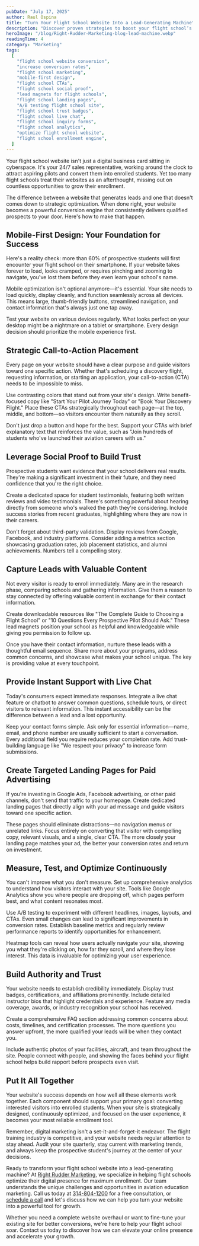 ```yaml
---
pubDate: "July 17, 2025"
author: Raul Ospina
title: "Turn Your Flight School Website Into a Lead-Generating Machine"
description: "Discover proven strategies to boost your flight school’s website conversions—optimize mobile design, CTAs, social proof, landing pages, and more!"
heroImage: "/blog/Right-Rudder-Marketing-blog-lead-machine.webp"
readingTime: 4
category: "Marketing"
tags:
  [
    "flight school website conversion",
    "increase conversion rates",
    "flight school marketing",
    "mobile-first design",
    "flight school CTAs",
    "flight school social proof",
    "lead magnets for flight schools",
    "flight school landing pages",
    "A/B testing flight school site",
    "flight school trust badges",
    "flight school live chat",
    "flight school inquiry forms",
    "flight school analytics",
    "optimize flight school website",
    "flight school enrollment engine",
  ]
---
```


Your flight school website isn't just a digital business card sitting in cyberspace. It's your 24/7 sales representative, working around the clock to attract aspiring pilots and convert them into enrolled students. Yet too many flight schools treat their websites as an afterthought, missing out on countless opportunities to grow their enrollment.

The difference between a website that generates leads and one that doesn't comes down to strategic optimization. When done right, your website becomes a powerful conversion engine that consistently delivers qualified prospects to your door. Here's how to make that happen.

## Mobile-First Design: Your Foundation for Success

Here's a reality check: more than 60% of prospective students will first encounter your flight school on their smartphone. If your website takes forever to load, looks cramped, or requires pinching and zooming to navigate, you've lost them before they even learn your school's name.

Mobile optimization isn't optional anymore—it's essential. Your site needs to load quickly, display cleanly, and function seamlessly across all devices. This means large, thumb-friendly buttons, streamlined navigation, and contact information that's always just one tap away.

Test your website on various devices regularly. What looks perfect on your desktop might be a nightmare on a tablet or smartphone. Every design decision should prioritize the mobile experience first.

## Strategic Call-to-Action Placement

Every page on your website should have a clear purpose and guide visitors toward one specific action. Whether that's scheduling a discovery flight, requesting information, or starting an application, your call-to-action (CTA) needs to be impossible to miss.

Use contrasting colors that stand out from your site's design. Write benefit-focused copy like "Start Your Pilot Journey Today" or "Book Your Discovery Flight." Place these CTAs strategically throughout each page—at the top, middle, and bottom—so visitors encounter them naturally as they scroll.

Don't just drop a button and hope for the best. Support your CTAs with brief explanatory text that reinforces the value, such as "Join hundreds of students who've launched their aviation careers with us."

## Leverage Social Proof to Build Trust

Prospective students want evidence that your school delivers real results. They're making a significant investment in their future, and they need confidence that you're the right choice.

Create a dedicated space for student testimonials, featuring both written reviews and video testimonials. There's something powerful about hearing directly from someone who's walked the path they're considering. Include success stories from recent graduates, highlighting where they are now in their careers.

Don't forget about third-party validation. Display reviews from Google, Facebook, and industry platforms. Consider adding a metrics section showcasing graduation rates, job placement statistics, and alumni achievements. Numbers tell a compelling story.

## Capture Leads with Valuable Content

Not every visitor is ready to enroll immediately. Many are in the research phase, comparing schools and gathering information. Give them a reason to stay connected by offering valuable content in exchange for their contact information.

Create downloadable resources like "The Complete Guide to Choosing a Flight School" or "10 Questions Every Prospective Pilot Should Ask." These lead magnets position your school as helpful and knowledgeable while giving you permission to follow up.

Once you have their contact information, nurture these leads with a thoughtful email sequence. Share more about your programs, address common concerns, and showcase what makes your school unique. The key is providing value at every touchpoint.

## Provide Instant Support with Live Chat

Today's consumers expect immediate responses. Integrate a live chat feature or chatbot to answer common questions, schedule tours, or direct visitors to relevant information. This instant accessibility can be the difference between a lead and a lost opportunity.

Keep your contact forms simple. Ask only for essential information—name, email, and phone number are usually sufficient to start a conversation. Every additional field you require reduces your completion rate. Add trust-building language like "We respect your privacy" to increase form submissions.

## Create Targeted Landing Pages for Paid Advertising

If you're investing in Google Ads, Facebook advertising, or other paid channels, don't send that traffic to your homepage. Create dedicated landing pages that directly align with your ad message and guide visitors toward one specific action.

These pages should eliminate distractions—no navigation menus or unrelated links. Focus entirely on converting that visitor with compelling copy, relevant visuals, and a single, clear CTA. The more closely your landing page matches your ad, the better your conversion rates and return on investment.

## Measure, Test, and Optimize Continuously

You can't improve what you don't measure. Set up comprehensive analytics to understand how visitors interact with your site. Tools like Google Analytics show you where people are dropping off, which pages perform best, and what content resonates most.

Use A/B testing to experiment with different headlines, images, layouts, and CTAs. Even small changes can lead to significant improvements in conversion rates. Establish baseline metrics and regularly review performance reports to identify opportunities for enhancement.

Heatmap tools can reveal how users actually navigate your site, showing you what they're clicking on, how far they scroll, and where they lose interest. This data is invaluable for optimizing your user experience.

## Build Authority and Trust

Your website needs to establish credibility immediately. Display trust badges, certifications, and affiliations prominently. Include detailed instructor bios that highlight credentials and experience. Feature any media coverage, awards, or industry recognition your school has received.

Create a comprehensive FAQ section addressing common concerns about costs, timelines, and certification processes. The more questions you answer upfront, the more qualified your leads will be when they contact you.

Include authentic photos of your facilities, aircraft, and team throughout the site. People connect with people, and showing the faces behind your flight school helps build rapport before prospects even visit.

## Put It All Together

Your website's success depends on how well all these elements work together. Each component should support your primary goal: converting interested visitors into enrolled students. When your site is strategically designed, continuously optimized, and focused on the user experience, it becomes your most reliable enrollment tool.

Remember, digital marketing isn't a set-it-and-forget-it endeavor. The flight training industry is competitive, and your website needs regular attention to stay ahead. Audit your site quarterly, stay current with marketing trends, and always keep the prospective student's journey at the center of your decisions.

Ready to transform your flight school website into a lead-generating machine? At [Right Rudder Marketing](https://rightruddermarketing.com), we specialize in helping flight schools optimize their digital presence for maximum enrollment. Our team understands the unique challenges and opportunities in aviation education marketing. Call us today at [314-804-1200](tel:3148041200) for a free consultation, or [schedule a call](/schedule-call) and let's discuss how we can help you turn your website into a powerful tool for growth.

Whether you need a complete website overhaul or want to fine-tune your existing site for better conversions, we're here to help your flight school soar. Contact us today to discover how we can elevate your online presence and accelerate your growth.
